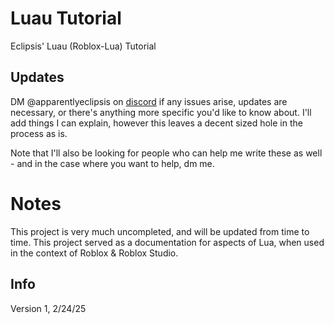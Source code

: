 # Luau Tutorial
Eclipsis' Luau (Roblox-Lua) Tutorial

## Updates
DM @apparentlyeclipsis on [discord](https://discord.com/) if any issues arise, updates are necessary, or there's anything more specific you'd like to know about. I'll add things I can explain, however this leaves a decent sized hole in the process as is.

Note that I'll also be looking for people who can help me write these as well - and in the case where you want to help, dm me.

# Notes
This project is very much uncompleted, and will be updated from time to time. This project served as a documentation for aspects of Lua, when used in the context of Roblox & Roblox Studio.

## Info
Version 1, 2/24/25
